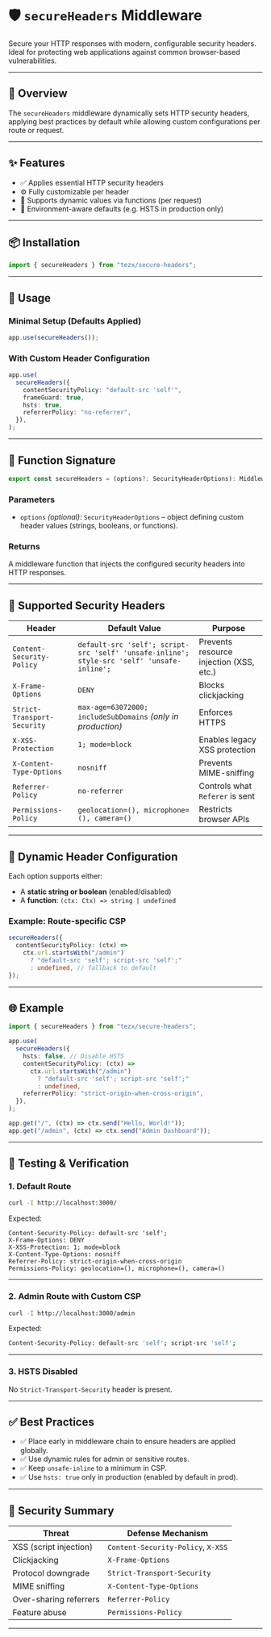 # 🛡️ `secureHeaders` Middleware

Secure your HTTP responses with modern, configurable security headers. Ideal for protecting web applications against common browser-based vulnerabilities.

---

## 📌 Overview

The `secureHeaders` middleware dynamically sets HTTP security headers, applying best practices by default while allowing custom configurations per route or request.

---

## ✨ Features

* ✅ Applies essential HTTP security headers
* ⚙️ Fully customizable per header
* 🧠 Supports dynamic values via functions (per request)
* 🧪 Environment-aware defaults (e.g. HSTS in production only)

---

## 📦 Installation

```ts
import { secureHeaders } from "tezx/secure-headers";
```

---

## 🚀 Usage

### Minimal Setup (Defaults Applied)

```ts
app.use(secureHeaders());
```

### With Custom Header Configuration

```ts
app.use(
  secureHeaders({
    contentSecurityPolicy: "default-src 'self'",
    frameGuard: true,
    hsts: true,
    referrerPolicy: "no-referrer",
  }),
);
```

---

## 🔧 Function Signature

```ts
export const secureHeaders = (options?: SecurityHeaderOptions): Middleware;
```

### Parameters

* `options` *(optional)*: `SecurityHeaderOptions` – object defining custom header values (strings, booleans, or functions).

### Returns

A middleware function that injects the configured security headers into HTTP responses.

---

## 🧱 Supported Security Headers

| Header                      | Default Value                                                                              | Purpose                                 |
| --------------------------- | ------------------------------------------------------------------------------------------ | --------------------------------------- |
| `Content-Security-Policy`   | `default-src 'self'; script-src 'self' 'unsafe-inline'; style-src 'self' 'unsafe-inline';` | Prevents resource injection (XSS, etc.) |
| `X-Frame-Options`           | `DENY`                                                                                     | Blocks clickjacking                     |
| `Strict-Transport-Security` | `max-age=63072000; includeSubDomains` *(only in production)*                               | Enforces HTTPS                          |
| `X-XSS-Protection`          | `1; mode=block`                                                                            | Enables legacy XSS protection           |
| `X-Content-Type-Options`    | `nosniff`                                                                                  | Prevents MIME-sniffing                  |
| `Referrer-Policy`           | `no-referrer`                                                                              | Controls what `Referer` is sent         |
| `Permissions-Policy`        | `geolocation=(), microphone=(), camera=()`                                                 | Restricts browser APIs                  |

---

## 🧠 Dynamic Header Configuration

Each option supports either:

* A **static string or boolean** (enabled/disabled)
* A **function**: `(ctx: Ctx) => string | undefined`

### Example: Route-specific CSP

```ts
secureHeaders({
  contentSecurityPolicy: (ctx) =>
    ctx.url.startsWith("/admin")
      ? "default-src 'self'; script-src 'self';"
      : undefined, // fallback to default
});
```

---

## 🌐 Example

```ts
import { secureHeaders } from "tezx/secure-headers";

app.use(
  secureHeaders({
    hsts: false, // Disable HSTS
    contentSecurityPolicy: (ctx) =>
      ctx.url.startsWith("/admin")
        ? "default-src 'self'; script-src 'self';"
        : undefined,
    referrerPolicy: "strict-origin-when-cross-origin",
  }),
);

app.get("/", (ctx) => ctx.send("Hello, World!"));
app.get("/admin", (ctx) => ctx.send("Admin Dashboard"));
```

---

## 🧪 Testing & Verification

### 1. Default Route

```bash
curl -I http://localhost:3000/
```

Expected:

```
Content-Security-Policy: default-src 'self';
X-Frame-Options: DENY
X-XSS-Protection: 1; mode=block
X-Content-Type-Options: nosniff
Referrer-Policy: strict-origin-when-cross-origin
Permissions-Policy: geolocation=(), microphone=(), camera=()
```

---

### 2. Admin Route with Custom CSP

```bash
curl -I http://localhost:3000/admin
```

Expected:

```bash
Content-Security-Policy: default-src 'self'; script-src 'self';
```

---

### 3. HSTS Disabled

No `Strict-Transport-Security` header is present.

---

## ✅ Best Practices

* ✅ Place early in middleware chain to ensure headers are applied globally.
* ✅ Use dynamic rules for admin or sensitive routes.
* ✅ Keep `unsafe-inline` to a minimum in CSP.
* ✅ Use `hsts: true` only in production (enabled by default in prod).

---

## 🔐 Security Summary

| Threat                 | Defense Mechanism                  |
| ---------------------- | ---------------------------------- |
| XSS (script injection) | `Content-Security-Policy`, `X-XSS` |
| Clickjacking           | `X-Frame-Options`                  |
| Protocol downgrade     | `Strict-Transport-Security`        |
| MIME sniffing          | `X-Content-Type-Options`           |
| Over-sharing referrers | `Referrer-Policy`                  |
| Feature abuse          | `Permissions-Policy`               |

---
